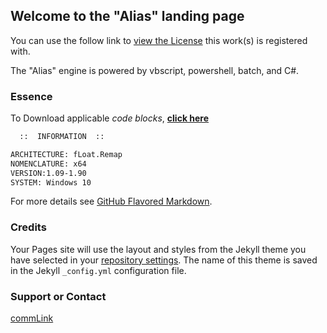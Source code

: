 ## Welcome to the "Alias" landing page

  You can use the follow link to [view the License](https://motion-i.github.io/Clamp-CC-x.1-License-Registry/) this work(s) is registered with.

The "Alias" engine is powered by vbscript, powershell, batch, and C#.

### Essence

To Download applicable _code blocks_, [**click here**](https://motion-i.github.io/Clamp-CC-x.1-License-Registry/)

```markdown
  ::  INFORMATION  ::

ARCHITECTURE: fLoat.Remap
NOMENCLATURE: x64
VERSION:1.09-1.90
SYSTEM: Windows 10

```

For more details see [GitHub Flavored Markdown](https://guides.github.com/features/mastering-markdown/).

### Credits

Your Pages site will use the layout and styles from the Jekyll theme you have selected in your [repository settings](https://github.com/A-gent/Alias_Engine_launcherSystem/settings). The name of this theme is saved in the Jekyll `_config.yml` configuration file.

### Support or Contact

[commLink](https://help.github.com/categories/github-pages-basics/)
